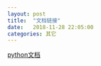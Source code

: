```yaml
---
layout: post
title:  "文档链接"
date:   2018-11-28 22:05:00
categories: 其它
---
```



[python文档](https://docs.python.org/2.7/py-modindex.html)

